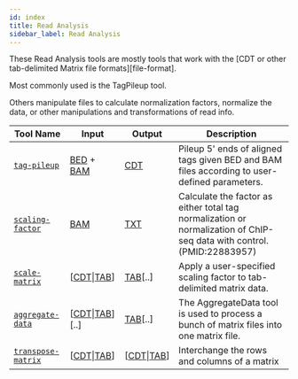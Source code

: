 ```yaml
---
id: index
title: Read Analysis
sidebar_label: Read Analysis
---
```


These Read Analysis tools are mostly tools that work with the [CDT or other tab-delimited Matrix file formats][file-format].

Most commonly used  is the TagPileup tool.

Others manipulate files to calculate normalization factors, normalize the data, or other manipulations and transformations of read info.

| Tool Name | Input | Output | Description |
| ------------- | ------------- | ------------- | ------------- |
| [`tag-pileup`][tag-pileup] | [BED][bed-format] + [BAM][bam-format] | [CDT][cdt-format] | Pileup 5' ends of aligned tags given BED and BAM files according to user-defined parameters. |
| [`scaling-factor`][scaling-factor] | [BAM][bam-format] | [TXT][txt-format] | Calculate the factor as either total tag normalization or normalization of ChIP-seq data with control. (PMID:22883957) |
| [`scale-matrix`][scale-matrix] | \[[CDT][cdt-format]\|[TAB][mat-format]\] | [TAB][mat-format]\[..\] | Apply a user-specified scaling factor to tab-delimited matrix data. |
| [`aggregate-data`][aggregate-data] | \[[CDT][cdt-format]\|[TAB][mat-format]\]\[..\] | [TAB][mat-format]\[..\] | The AggregateData tool is used to process a bunch of matrix files into one matrix file. |
| [`transpose-matrix`][scale-matrix] | \[[CDT][cdt-format]\|[TAB][mat-format]\] | \[[CDT][cdt-format]\|[TAB][mat-format]\] | Interchange the rows and columns of a matrix |


[aggregate-data]:/docs/Tools/read-analysis/aggregate-data
[scale-matrix]:/docs/Tools/read-analysis/scale-matrix
[scaling-factor]:/docs/Tools/read-analysis/scaling-factor
[similarity-matrix]:/docs/Tools/read-analysis/similarity-matrix
[tag-pileup]:/docs/Tools/read-analysis/tag-pileup
[transpose-matrix]:read-analysis/transpose-matrix.md

[bam-format]:/docs/Guides/References/file-formats#bam
[bed-format]:/docs/Guides/References/file-formats#bed
[cdt-format]:/docs/Guides/References/file-formats#cdt
[mat-format]:/docs/Guides/References/file-formats#matrix-format-custom-for-these-tools
[txt-format]:/docs/Guides/References/file-formats#txt
